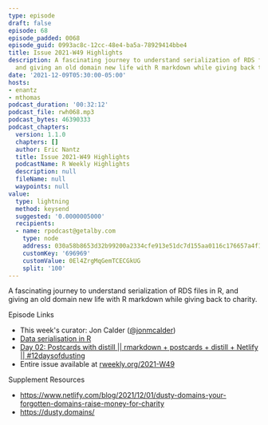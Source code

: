 ```yaml
---
type: episode
draft: false
episode: 68
episode_padded: 0068
episode_guid: 0993ac8c-12cc-48e4-ba5a-78929414bbe4
title: Issue 2021-W49 Highlights
description: A fascinating journey to understand serialization of RDS files in R,
  and giving an old domain new life with R markdown while giving back to charity.
date: '2021-12-09T05:30:00-05:00'
hosts:
- enantz
- mthomas
podcast_duration: '00:32:12'
podcast_file: rwh068.mp3
podcast_bytes: 46390333
podcast_chapters:
  version: 1.1.0
  chapters: []
  author: Eric Nantz
  title: Issue 2021-W49 Highlights
  podcastName: R Weekly Highlights
  description: null
  fileName: null
  waypoints: null
value:
  type: lightning
  method: keysend
  suggested: '0.0000005000'
  recipients:
  - name: rpodcast@getalby.com
    type: node
    address: 030a58b8653d32b99200a2334cfe913e51dc7d155aa0116c176657a4f1722677a3
    customKey: '696969'
    customValue: 0El4ZrgMqGemTCECGkUG
    split: '100'
---
```

A fascinating journey to understand serialization of RDS files in R, and
giving an old domain new life with R markdown while giving back to
charity.

Episode Links

-   This week's curator: Jon Calder
    (<a href="https://twitter.com/jonmcalder" rel="nofollow">@jonmcalder</a>)
-   <a
    href="https://blog.djnavarro.net/posts/2021-11-15_serialisation-with-rds/"
    rel="nofollow">Data serialisation in R</a>
-   <a href="https://www.youtube.com/watch?v=fPSWqdJr_EY" rel="nofollow">Day
    02: Postcards with distill || rmarkdown + postcards + distill + Netlify
    || #12daysofdusting</a>
-   Entire issue available at
    <a href="https://rweekly.org/2021-W49.html"
    rel="nofollow">rweekly.org/2021-W49</a>

Supplement Resources

-   <a
    href="https://www.netlify.com/blog/2021/12/01/dusty-domains-your-forgotten-domains-raise-money-for-charity"
    rel="nofollow">https://www.netlify.com/blog/2021/12/01/dusty-domains-your-forgotten-domains-raise-money-for-charity</a>
-   <a href="https://dusty.domains/"
    rel="nofollow">https://dusty.domains/</a>
